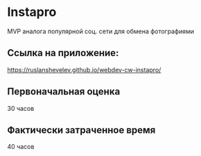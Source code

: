 # Instapro

MVP аналога популярной соц. сети для обмена фотографиями

## Ссылка на приложение:

https://ruslanshevelev.github.io/webdev-cw-instapro/

## Первоначальная оценка

30 часов

## Фактически затраченное время

40 часов
